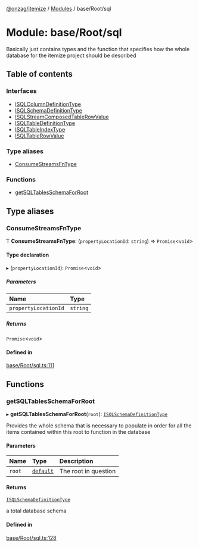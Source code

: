 [@onzag/itemize](../README.md) / [Modules](../modules.md) / base/Root/sql

# Module: base/Root/sql

Basically just contains types and the function that specifies how the whole
database for the itemize project should be described

## Table of contents

### Interfaces

- [ISQLColumnDefinitionType](../interfaces/base_Root_sql.ISQLColumnDefinitionType.md)
- [ISQLSchemaDefinitionType](../interfaces/base_Root_sql.ISQLSchemaDefinitionType.md)
- [ISQLStreamComposedTableRowValue](../interfaces/base_Root_sql.ISQLStreamComposedTableRowValue.md)
- [ISQLTableDefinitionType](../interfaces/base_Root_sql.ISQLTableDefinitionType.md)
- [ISQLTableIndexType](../interfaces/base_Root_sql.ISQLTableIndexType.md)
- [ISQLTableRowValue](../interfaces/base_Root_sql.ISQLTableRowValue.md)

### Type aliases

- [ConsumeStreamsFnType](base_Root_sql.md#consumestreamsfntype)

### Functions

- [getSQLTablesSchemaForRoot](base_Root_sql.md#getsqltablesschemaforroot)

## Type aliases

### ConsumeStreamsFnType

Ƭ **ConsumeStreamsFnType**: (`propertyLocationId`: `string`) => `Promise`<`void`\>

#### Type declaration

▸ (`propertyLocationId`): `Promise`<`void`\>

##### Parameters

| Name | Type |
| :------ | :------ |
| `propertyLocationId` | `string` |

##### Returns

`Promise`<`void`\>

#### Defined in

[base/Root/sql.ts:111](https://github.com/onzag/itemize/blob/f2f29986/base/Root/sql.ts#L111)

## Functions

### getSQLTablesSchemaForRoot

▸ **getSQLTablesSchemaForRoot**(`root`): [`ISQLSchemaDefinitionType`](../interfaces/base_Root_sql.ISQLSchemaDefinitionType.md)

Provides the whole schema that is necessary to populate
in order for all the items contained within this root
to function in the database

#### Parameters

| Name | Type | Description |
| :------ | :------ | :------ |
| `root` | [`default`](../classes/base_Root.default.md) | The root in question |

#### Returns

[`ISQLSchemaDefinitionType`](../interfaces/base_Root_sql.ISQLSchemaDefinitionType.md)

a total database schema

#### Defined in

[base/Root/sql.ts:128](https://github.com/onzag/itemize/blob/f2f29986/base/Root/sql.ts#L128)

